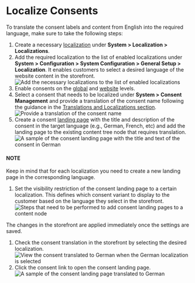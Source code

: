 <a id="user-guide-consents-localizing-consents"></a>

# Localize Consents

To translate the consent labels and content from English into the required language, make sure to take the following steps:

1. Create a necessary [localization](../../../back-office/system/localization/localizations/index.md#localization-localizations) under **System > Localization > Localizations**.
2. Add the required localization to the list of enabled localizations under **System > Configuration > System Configuration > General Setup > Localization**. It enables customers to select a desired language of the website content in the storefront.
   ![Add the necessary localizations to the list of enabled localizations](user/img/system/consents/consents_enabled_localization.png)
3. Enable consents on the [global](../../../back-office/system/configuration/commerce/customer/global-consents.md#admin-guide-commerce-configuration-customers-consents-enable-globally) and [website](../../../back-office/system/websites/web-configuration/commerce/customers/website-consents.md#admin-guide-commerce-configuration-customers-consents-enable-website) levels.
4. Select a consent that needs to be localized under **System > Consent Management** and provide a translation of the consent name following the guidance in the [Translations and Localizations section](../../../back-office/system/configuration/system/general-setup/global-localization.md#localization-localization).
   ![Provide a translation of the consent name](user/img/system/consents/translate_consent_name.png)
5. Create a consent [landing page](add-consent.md#user-guide-consents-add) with the title and description of the consent in the target language (e.g., German, French, etc) and add the landing page to the existing content tree node that requires translation.
   ![A sample of the consent landing page with the title and text of the consent in German](user/img/system/consents/create_landing_page_german.png)

#### NOTE
Keep in mind that for each localization you need to create a new landing page in the corresponding language.

1. Set the visibility restriction of the consent landing page to a certain localization. This defines which consent variant to display to the customer based on the language they select in the storefront.
   ![Steps that need to be performed to add consent landing pages to a content node](user/img/system/consents/add_landing_pages_to_consents.png)

The changes in the storefront are applied immediately once the settings are saved.

1. Check the consent translation in the storefront by selecting the desired localization.
   ![View the consent translated to German when the German localization is selected](user/img/system/consents/german_consent.png)
2. Click the consent link to open the consent landing page.
   ![A sample of the consent landing page translated to German](user/img/system/consents/german_consent_example.png)
